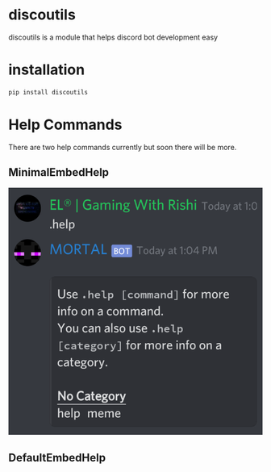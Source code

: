 # discoutils
discoutils is a module that helps discord bot development easy

# installation
```bash
pip install discoutils
```

# Help Commands
There are two help commands currently but soon there will be more.
## MinimalEmbedHelp

[![MinimalEmbedHelp.png](https://github.com/Rishiraj0100/discoutils/blob/v0.0.3-beta/docs/img/Screenshot_20210309-130459.png)](https://github.com/Rishiraj0100/discoutils/blob/v0.0.3-beta/docs/img/Screenshot_20210309-130459.png)

## DefaultEmbedHelp

